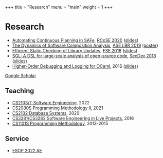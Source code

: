 +++
title = "Research"
menu = "main"
weight = 1
+++

# Research

- [Automating Continuous Planning in SAFe](https://asankhaya.github.io/pdf/Automating-Continuous-Planning-in-SAFe.pdf), [RCoSE 2020](https://doi.org/10.1145/3387940.3391536) ([slides](/sapling-slides.pdf))
- [The Dynamics of Software Composition Analysis](https://arxiv.org/abs/1909.00973), [ASE LBR 2019](https://2019.ase-conferences.org/track/ase-2019-Late-Breaking-Results) ([poster](https://asankhaya.github.io/pdf/The-Dynamics-of-Software-Composition-Analysis-Poster.pdf))
- [Efficient Static Checking of Library Updates](https://asankhaya.github.io/pdf/Efficient-Static-Checking-of-Library-Updates.pdf), [FSE 2018](https://dl.acm.org/doi/10.1145/3236024.3275535) ([slides](/update-advisor-slides.pdf))
- [SGL: A DSL for large-scale analysis of open-source code](https://asankhaya.github.io/pdf/Security-Graph-Language.pdf), [SecDev 2018](https://doi.org/10.1109/SecDev.2018.00016) ([slides](/sgl-slides.pdf))
- [Higher-Order Debugging and Logging for OCaml](https://github.com/dariusf/ppx_polyprint/raw/master/report.pdf), 2016 ([slides](https://github.com/dariusf/ppx_polyprint/raw/master/slides.pdf))

[Google Scholar](https://scholar.google.com/citations?user=5x9STk4AAAAJ)

## Teaching

- [CS2103/T Software Engineering](https://nus-cs2103-ay2122s2.github.io/website/), 2022
- [CS2030S Programming Methodology II](https://nus-cs2030s.github.io/2021-s2/), 2021
- [CS2102 Database Systems](https://nusmods.com/modules/CS2102/database-systems), 2020
- [CS3281/CS3282 Software Engineering in Live Projects](https://nus-cs3281.github.io/website/admin/callForApplications.html), 2016
- [CS1101S Programming Methodology](https://www.comp.nus.edu.sg/~cs1101s/), 2013-2015

## Service

- [ESOP 2022 AE](https://etaps.org/user-profile/archive/53-etaps-2022/491-esop-2022-artifact-evaluation)
